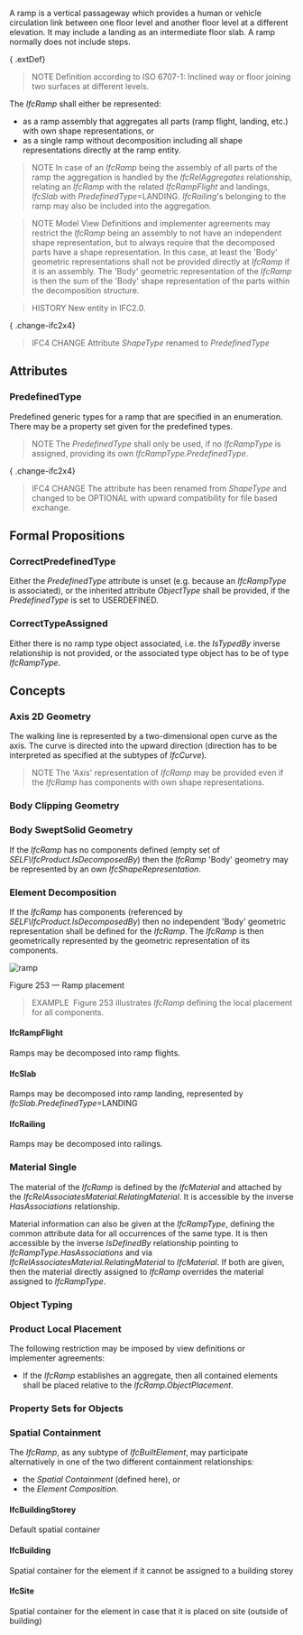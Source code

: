 A ramp is a vertical passageway which provides a human or vehicle circulation link between one floor level and another floor level at a different elevation. It may include a landing as an intermediate floor slab. A ramp normally does not include steps.

<!-- end of short definition -->


{ .extDef}
> NOTE Definition according to ISO 6707-1: Inclined way or floor joining two surfaces at different levels.

The _IfcRamp_ shall either be represented:

* as a ramp assembly that aggregates all parts (ramp flight, landing, etc.) with own shape representations, or
* as a single ramp without decomposition including all shape representations directly at the ramp entity.

> NOTE In case of an _IfcRamp_ being the assembly of all parts of the ramp the aggregation is handled by the _IfcRelAggregates_ relationship, relating an _IfcRamp_ with the related _IfcRampFlight_ and landings, _IfcSlab_ with _PredefinedType_=LANDING. _IfcRailing_'s belonging to the ramp may also be included into the aggregation.

> NOTE Model View Definitions and implementer agreements may restrict the _IfcRamp_ being an assembly to not have an independent shape representation, but to always require that the decomposed parts have a shape representation. In this case, at least the 'Body' geometric representations shall not be provided directly at _IfcRamp_ if it is an assembly. The 'Body' geometric representation of the _IfcRamp_ is then the sum of the 'Body' shape representation of the parts within the decomposition structure.

> HISTORY New entity in IFC2.0.

{ .change-ifc2x4}
> IFC4 CHANGE Attribute _ShapeType_ renamed to _PredefinedType_

## Attributes

### PredefinedType
Predefined generic types for a ramp that are specified in an enumeration. There may be a property set given for the predefined types.
> NOTE The _PredefinedType_ shall only be used, if no _IfcRampType_ is assigned, providing its own _IfcRampType.PredefinedType_.

{ .change-ifc2x4}
> IFC4 CHANGE The attribute has been renamed from _ShapeType_ and changed to be OPTIONAL with upward compatibility for file based exchange.

## Formal Propositions

### CorrectPredefinedType
Either the _PredefinedType_ attribute is unset (e.g. because an _IfcRampType_ is associated), or the inherited attribute _ObjectType_ shall be provided, if the _PredefinedType_ is set to USERDEFINED.

### CorrectTypeAssigned
Either there is no ramp type object associated, i.e. the _IsTypedBy_ inverse relationship is not provided, or the associated type object has to be of type _IfcRampType_.

## Concepts

### Axis 2D Geometry

The walking line is represented by a two-dimensional open curve as the axis. The curve is directed into the upward direction (direction has to be interpreted as specified at the subtypes of _IfcCurve_).

> NOTE The 'Axis' representation of _IfcRamp_ may be provided even if the _IfcRamp_ has components with own shape representations.

### Body Clipping Geometry



### Body SweptSolid Geometry

If the _IfcRamp_ has no components defined (empty set of _SELF\IfcProduct.IsDecomposedBy_) then the _IfcRamp_ 'Body' geometry may be represented by an own _IfcShapeRepresentation_.

### Element Decomposition

If the _IfcRamp_ has components (referenced by _SELF\IfcProduct.IsDecomposedBy_) then no independent 'Body' geometric representation shall be defined for the _IfcRamp_. The _IfcRamp_ is then geometrically represented by the geometric representation of its components.

![ramp](../../../../figures/ifcramp-layout1.gif)

Figure 253 — Ramp placement

> EXAMPLE  Figure 253 illustrates _IfcRamp_ defining the local placement for all components.

#### IfcRampFlight

Ramps may be decomposed into ramp flights.

#### IfcSlab

Ramps may be decomposed into ramp landing, represented by _IfcSlab.PredefinedType_=LANDING

#### IfcRailing

Ramps may be decomposed into railings.

### Material Single

The material of the _IfcRamp_ is defined by the _IfcMaterial_ and attached by the _IfcRelAssociatesMaterial.RelatingMaterial_. It is accessible by the inverse _HasAssociations_ relationship.

Material information can also be given at the _IfcRampType_, defining the common attribute data for all occurrences of the same type. It is then accessible by the inverse _IsDefinedBy_ relationship pointing to _IfcRampType.HasAssociations_ and via _IfcRelAssociatesMaterial.RelatingMaterial_ to _IfcMaterial_. If both are given, then the material directly assigned to _IfcRamp_ overrides the material assigned to _IfcRampType_.

### Object Typing



### Product Local Placement

The following restriction may be imposed by view definitions or implementer agreements:

* If the _IfcRamp_ establishes an aggregate, then all contained elements shall be placed relative to the _IfcRamp.ObjectPlacement_.

### Property Sets for Objects



### Spatial Containment

The _IfcRamp_, as any subtype of _IfcBuiltElement_, may participate alternatively in one of the two different containment relationships:

* the _Spatial Containment_ (defined here), or
* the _Element Composition_.

#### IfcBuildingStorey

Default spatial container

#### IfcBuilding

Spatial container for the element if it cannot be assigned to a building storey

#### IfcSite

Spatial container for the element in case that it is placed on site (outside of building)

